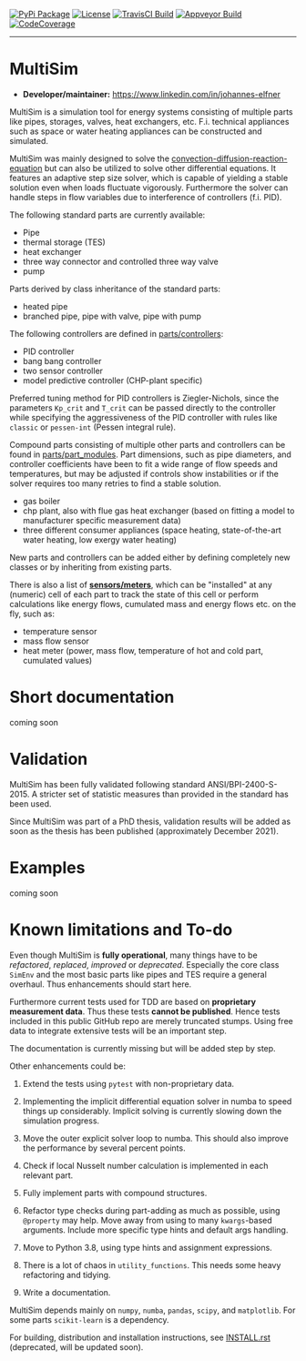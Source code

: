 [![PyPi Package](https://badge.fury.io/py/MultiSim.svg)](https://badge.fury.io/py/MultiSim)
[![License](https://img.shields.io/github/license/JoElfner/multisim.svg)](https://github.com/JoElfner/multisim/blob/master/LICENSE)
[![TravisCI Build](https://travis-ci.com/JoElfner/multisim.svg?branch=master)](https://travis-ci.com/JoElfner/multisim)
[![Appveyor Build](https://ci.appveyor.com/api/projects/status/uc42tex22gkcgaxo/branch/master?svg=true)](https://ci.appveyor.com/project/JoElfner/multisim)
[![CodeCoverage](https://codecov.io/gh/JoElfner/multisim/branch/master/graph/badge.svg)](https://codecov.io/gh/JoElfner/multisim)


----------------

MultiSim
========

- **Developer/maintainer:** https://www.linkedin.com/in/johannes-elfner

MultiSim is a simulation tool for energy systems consisting of multiple parts like pipes, storages, valves, heat exchangers, etc.
F.i. technical appliances such as space or water heating appliances can be constructed and simulated.

MultiSim was mainly designed to solve the [convection-diffusion-reaction-equation](https://en.wikipedia.org/wiki/Convection_diffusion_equation#General) but can also be utilized to solve other differential equations.
It features an adaptive step size solver, which is capable of yielding a stable solution even when loads fluctuate vigorously.
Furthermore the solver can handle steps in flow variables due to interference of controllers (f.i. PID).

The following standard parts are currently available:
* Pipe
* thermal storage (TES)
* heat exchanger
* three way connector and controlled three way valve
* pump


Parts derived by class inheritance of the standard parts:
* heated pipe
* branched pipe, pipe with valve, pipe with pump


The following controllers are defined in [parts/controllers](multisim/parts/controllers.py):
* PID controller
* bang bang controller
* two sensor controller
* model predictive controller (CHP-plant specific)

Preferred tuning method for PID controllers is Ziegler-Nichols, since the parameters `Kp_crit` and `T_crit` can be passed directly to the controller while specifying the aggressiveness of the PID controller with rules like `classic` or `pessen-int` (Pessen integral rule).


Compound parts consisting of multiple other parts and controllers can be found in [parts/part_modules](multisim/parts/part_modules).
Part dimensions, such as pipe diameters, and controller coefficients have been to fit a wide range of flow speeds and temperatures, but may be adjusted if controls show instabilities or if the solver requires too many retries to find a stable solution.
* gas boiler
* chp plant, also with flue gas heat exchanger (based on fitting a model to manufacturer specific measurement data)
* three different consumer appliances (space heating, state-of-the-art water heating, low exergy water heating)

New parts and controllers can be added either by defining completely new classes or by inheriting from existing parts.

There is also a list of [**sensors/meters**](multisim/blob/26d54fcd889e6e8e6cfb68b1ffd95d05b0608261/multisim/utility_functions.py#L2443), which can be "installed" at any (numeric) cell of each part to track the state of this cell or perform calculations like energy flows, cumulated mass and energy flows etc. on the fly, such as:
* temperature sensor
* mass flow sensor
* heat meter (power, mass flow, temperature of hot and cold part, cumulated values)


Short documentation
===================

coming soon

Validation
==========

MultiSim has been fully validated following standard ANSI/BPI-2400-S-2015. A stricter set of statistic measures than provided in the standard has been used.

Since MultiSim was part of a PhD thesis, validation results will be added as soon as the thesis has been published (approximately December 2021).

Examples
========

coming soon

Known limitations and To-do
===========================

Even though MultiSim is **fully operational**, many things have to be *refactored*,
*replaced*, *improved* or *deprecated*. Especially the core class `SimEnv` and the
most basic parts like pipes and TES require a general overhaul. Thus
enhancements should start here.

Furthermore current tests used for TDD are based on **proprietary measurement
data**. Thus these tests **cannot be published**. Hence tests included in this
public GitHub repo are merely truncated stumps. Using free data to integrate
extensive tests will be an important step.

The documentation is currently missing but will be added step by step.

Other enhancements could be:

1. Extend the tests using `pytest` with non-proprietary data.

2. Implementing the implicit differential equation solver in numba to speed things up considerably. Implicit solving is currently slowing down the simulation progress.

3. Move the outer explicit solver loop to numba. This should also improve the performance by several percent points.

4. Check if local Nusselt number calculation is implemented in each relevant part.

5. Fully implement parts with compound structures.

6. Refactor type checks during part-adding as much as possible, using `@property` may help. Move away from using to many `kwargs`-based arguments. Include more specific type hints and default args handling.

7. Move to Python 3.8, using type hints and assignment expressions.

8. There is a lot of chaos in `utility_functions`. This needs some heavy refactoring and tidying.

9. Write a documentation.

MultiSim depends mainly on `numpy`, `numba`, `pandas`, `scipy`, and
`matplotlib`. For some parts `scikit-learn` is a dependency.

For building, distribution and installation instructions, see [INSTALL.rst](https://github.com/JoElfner/multisim/blob/master/INSTALL.rst) (deprecated, will be updated soon).
